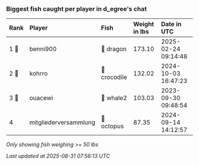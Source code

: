 ### Biggest fish caught per player in d_egree's chat

| Rank  | Player                | Fish         | Weight in lbs | Date in UTC         |
|:------|:----------------------|:-------------|:--------------|:--------------------|
| 1 🥇  | benni900              | 🐉 dragon    | 173.10        | 2025-02-24 09:14:48 |
| 2 🥈  | kohrro                | 🐊 crocodile | 132.02        | 2024-10-03 16:47:23 |
| 3 🥉  | ouacewi               | 🐋 whale2    | 103.03        | 2023-09-30 09:48:54 |
| 4     | mitgliederversammlung | 🐙 octopus   | 87.35         | 2024-09-14 14:12:57 |

_Only showing fish weighing >= 50 lbs_

_Last updated at 2025-08-31 07:56:13 UTC_